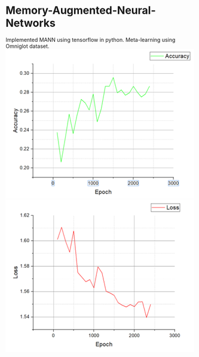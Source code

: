 # Memory-Augmented-Neural-Networks
Implemented MANN using tensorflow in python. Meta-learning using Omniglot dataset.
![](https://github.com/asd2204/MANN-Test/blob/main/Images/Accuracy.PNG)
![](https://github.com/asd2204/MANN-Test/blob/main/Images/Loss.PNG)
